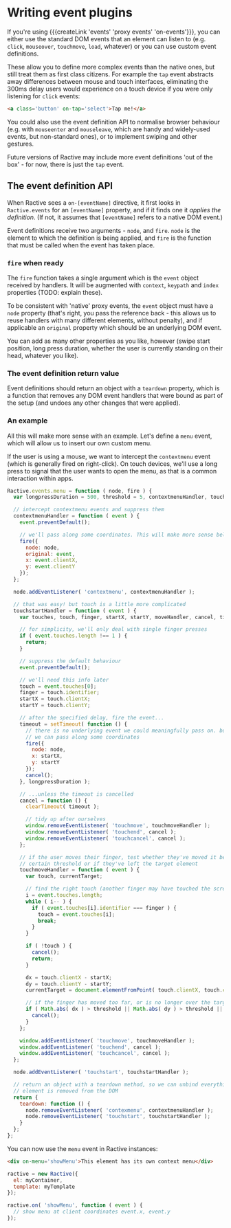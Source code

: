 # Writing event plugins

If you're using {{{createLink 'events' 'proxy events' 'on-events'}}}, you can either use the standard DOM events that an element can listen to (e.g. `click`, `mouseover`, `touchmove`, `load`, whatever) or you can use custom event definitions.

These allow you to define more complex events than the native ones, but still treat them as first class citizens. For example the `tap` event abstracts away differences between mouse and touch interfaces, eliminating the 300ms delay users would experience on a touch device if you were only listening for `click` events:

```html
<a class='button' on-tap='select'>Tap me!</a>
```

You could also use the event definition API to normalise browser behaviour (e.g. with `mouseenter` and `mouseleave`, which are handy and widely-used events, but non-standard ones), or to implement swiping and other gestures.

Future versions of Ractive may include more event definitions 'out of the box' - for now, there is just the `tap` event.


## The event definition API

When Ractive sees a `on-[eventName]` directive, it first looks in `Ractive.events` for an `[eventName]` property, and if it finds one it *applies the definition*. (If not, it assumes that `[eventName]` refers to a native DOM event.)

Event definitions receive two arguments - `node`, and `fire`. `node` is the element to which the definition is being applied, and `fire` is the function that must be called when the event has taken place.

### `fire` when ready

The `fire` function takes a single argument which is the `event` object received by handlers. It will be augmented with `context`, `keypath` and `index` properties (TODO: explain these).

To be consistent with 'native' proxy events, the `event` object must have a `node` property (that's right, you pass the reference back - this allows us to reuse handlers with many different elements, without penalty), and if applicable an `original` property which should be an underlying DOM event.

You can add as many other properties as you like, however (swipe start position, long press duration, whether the user is currently standing on their head, whatever you like).

### The event definition return value

Event definitions should return an object with a `teardown` property, which is a function that removes any DOM event handlers that were bound as part of the setup (and undoes any other changes that were applied).

### An example

All this will make more sense with an example. Let's define a `menu` event, which will allow us to insert our own custom menu.

If the user is using a mouse, we want to intercept the `contextmenu` event (which is generally fired on right-click). On touch devices, we'll use a long press to signal that the user wants to open the menu, as that is a common interaction within apps.

```js
Ractive.events.menu = function ( node, fire ) {
  var longpressDuration = 500, threshold = 5, contextmenuHandler, touchstartHandler;

  // intercept contextmenu events and suppress them
  contextmenuHandler = function ( event ) {
    event.preventDefault();

    // we'll pass along some coordinates. This will make more sense below
    fire({
      node: node,
      original: event,
      x: event.clientX,
      y: event.clientY
    });
  };

  node.addEventListener( 'contextmenu', contextmenuHandler );

  // that was easy! but touch is a little more complicated
  touchstartHandler = function ( event ) {
    var touches, touch, finger, startX, startY, moveHandler, cancel, timeout;

    // for simplicity, we'll only deal with single finger presses
    if ( event.touches.length !== 1 ) {
      return;
    }

    // suppress the default behaviour
    event.preventDefault();

    // we'll need this info later
    touch = event.touches[0];
    finger = touch.identifier;
    startX = touch.clientX;
    startY = touch.clientY;

    // after the specified delay, fire the event...
    timeout = setTimeout( function () {
      // there is no underlying event we could meaningfully pass on. but
      // we can pass along some coordinates
      fire({
        node: node,
        x: startX,
        y: startY
      });
      cancel();
    }, longpressDuration );

    // ...unless the timeout is cancelled
    cancel = function () {
      clearTimeout( timeout );

      // tidy up after ourselves
      window.removeEventListener( 'touchmove', touchmoveHandler );
      window.removeEventListener( 'touchend', cancel );
      window.removeEventListener( 'touchcancel', cancel );
    };

    // if the user moves their finger, test whether they've moved it beyond a
    // certain threshold or if they've left the target element
    touchmoveHandler = function ( event ) {
      var touch, currentTarget;

      // find the right touch (another finger may have touched the screen)
      i = event.touches.length;
      while ( i-- ) {
        if ( event.touches[i].identifier === finger ) {
          touch = event.touches[i];
          break;
        }
      }

      if ( !touch ) {
        cancel();
        return;
      }

      dx = touch.clientX - startX;
      dy = touch.clientY - startY;
      currentTarget = document.elementFromPoint( touch.clientX, touch.clientY );

      // if the finger has moved too far, or is no longer over the target, cancel
      if ( Math.abs( dx ) > threshold || Math.abs( dy ) > threshold || !el.contains( currentTarget ) ) {
        cancel();
      }
    };

    window.addEventListener( 'touchmove', touchmoveHandler );
    window.addEventListener( 'touchend', cancel );
    window.addEventListener( 'touchcancel', cancel );
  };

  node.addEventListener( 'touchstart', touchstartHandler );

  // return an object with a teardown method, so we can unbind everything when the
  // element is removed from the DOM
  return {
    teardown: function () {
      node.removeEventListener( 'contexmenu', contextmenuHandler );
      node.removeEventListener( 'touchstart', touchstartHandler );
    }
  };
};
```

You can now use the `menu` event in Ractive instances:

```html
<div on-menu='showMenu'>This element has its own context menu</div>
```

```js
ractive = new Ractive({
  el: myContainer,
  template: myTemplate
});

ractive.on( 'showMenu', function ( event ) {
  // show menu at client coordinates event.x, event.y
});
```
